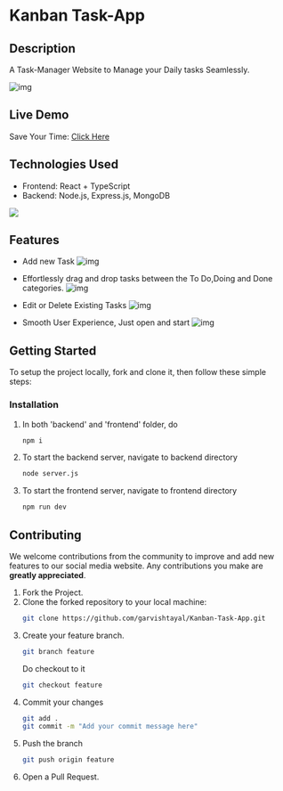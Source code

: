 # Kanban Task-App

## Description
A Task-Manager Website to Manage your Daily tasks Seamlessly.

![img](https://i.ibb.co/w4HSc9F/task-1.png)

## Live Demo
Save Your Time: [Click Here](https://kanban-taskapp.netlify.app/)

## Technologies Used

- Frontend: React + TypeScript
- Backend: Node.js, Express.js, MongoDB
  
![](https://skillicons.dev/icons?i=react,typescript,javascript,nodejs,expressjs,mongodb)

## Features

- Add new Task
![img](https://i.ibb.co/GCJSV6M/task-2.png)

- Effortlessly drag and drop tasks between the To Do,Doing and Done categories.
![img](https://i.ibb.co/ScBbVbM/task-3-1.png)

- Edit or Delete Existing Tasks
![img](https://i.ibb.co/7JHfbD8/task-4.png)

- Smooth User Experience, Just open and start
![img](https://i.ibb.co/RT6QwBY/task-3-2.png)

## Getting Started
To setup the project locally, fork and clone it, then follow these simple steps:

### Installation
  1. In both 'backend' and 'frontend' folder, do
      ```sh
     npm i
      ```
  2. To start the backend server, navigate to backend directory
      ```sh
     node server.js
      ```
  3. To start the frontend server, navigate to frontend directory
       ```sh
     npm run dev
      ```

## Contributing
We welcome contributions from the community to improve and add new features to our social media website.
Any contributions you make are **greatly appreciated**.

  1. Fork the Project.
  2. Clone the forked repository to your local machine:
     ```sh
     git clone https://github.com/garvishtayal/Kanban-Task-App.git
     ```
  3. Create your feature branch.
     ```sh
     git branch feature
     ```
     Do checkout to it
     ```sh
     git checkout feature
     ```
  4. Commit your changes
     ```sh
     git add .
     git commit -m "Add your commit message here"
     ```
  5. Push the branch
     ```sh
     git push origin feature
     ```
  6. Open a Pull Request.
